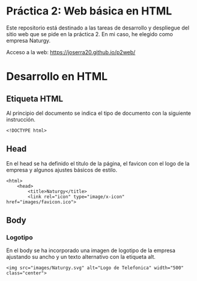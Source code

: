 # Práctica 2: Web básica en HTML
Este repositorio está destinado a las tareas de desarrollo y despliegue del sitio web que se pide en la práctica 2. En mi caso, he elegido como empresa Naturgy.

Acceso a la web: https://joserra20.github.io/p2web/

# Desarrollo en HTML
## Etiqueta HTML
Al principio del documento se indica el tipo de documento con la siguiente instrucción.
```
<!DOCTYPE html>
```
## Head
En el head se ha definido el titulo de la página, el favicon con el logo de la empresa y algunos ajustes básicos de estilo.
```
<html>
    <head>
        <title>Naturgy</title>
        <link rel="icon" type="image/x-icon" href="images/favicon.ico">
```
## Body
### Logotipo
En el body se ha incorporado una imagen de logotipo de la empresa ajustando su ancho y un texto alternativo con la etiqueta alt.
```
<img src="images/Naturgy.svg" alt="Logo de Telefonica" width="500" class="center">
```
